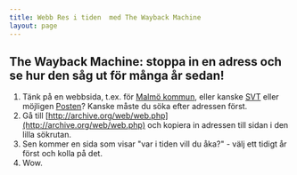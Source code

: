 ```yaml
---
title: Webb Res i tiden  med The Wayback Machine
layout: page
---
```


## The Wayback Machine: stoppa in en adress och se hur den såg ut för många år sedan!

1. Tänk på en webbsida, t.ex. för [Malmö kommun](http://www.malmo.se), eller kanske [SVT](http://www.svt.se) eller möjligen [Posten](http://www.posten.se)? Kanske måste du söka efter adressen först.
2. Gå till [http://archive.org/web/web.php](http://archive.org/web/web.php) och kopiera in adressen till sidan i den lilla sökrutan.
3. Sen kommer en sida som visar "var i tiden vill du åka?" - välj ett tidigt år först och kolla på det.
4. Wow.
